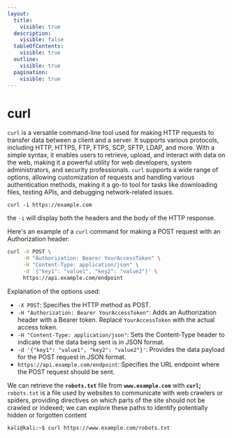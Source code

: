 ```yaml
---
layout:
  title:
    visible: true
  description:
    visible: false
  tableOfContents:
    visible: true
  outline:
    visible: true
  pagination:
    visible: true
---
```


# curl

`curl` is a versatile command-line tool used for making HTTP requests to transfer data between a client and a server. It supports various protocols, including HTTP, HTTPS, FTP, FTPS, SCP, SFTP, LDAP, and more. With a simple syntax, it enables users to retrieve, upload, and interact with data on the web, making it a powerful utility for web developers, system administrators, and security professionals. `curl` supports a wide range of options, allowing customization of requests and handling various authentication methods, making it a go-to tool for tasks like downloading files, testing APIs, and debugging network-related issues.





```shell-session
curl -i https://example.com

```

the `-i` will display both the headers and the body of the HTTP response.



Here's an example of a `curl` command for making a POST request with an Authorization header:

```bash
curl -X POST \
     -H "Authorization: Bearer YourAccessToken" \
     -H "Content-Type: application/json" \
     -d '{"key1": "value1", "key2": "value2"}' \
     https://api.example.com/endpoint
```

Explanation of the options used:

* `-X POST`: Specifies the HTTP method as POST.
* `-H "Authorization: Bearer YourAccessToken"`: Adds an Authorization header with a Bearer token. Replace `YourAccessToken` with the actual access token.
* `-H "Content-Type: application/json"`: Sets the Content-Type header to indicate that the data being sent is in JSON format.
* `-d '{"key1": "value1", "key2": "value2"}'`: Provides the data payload for the POST request in JSON format.
* `https://api.example.com/endpoint`: Specifies the URL endpoint where the POST request should be sent.



We can retrieve the **`robots.txt`** file from **`www.example.com`** with **`curl`;** `robots.txt` is a file used by websites to communicate with web crawlers or spiders, providing directives on which parts of the site should not be crawled or indexed; we can explore these paths to identify potentially hidden or forgotten content

```shell-session
kali@kali:~$ curl https://www.example.com/robots.txt
```
